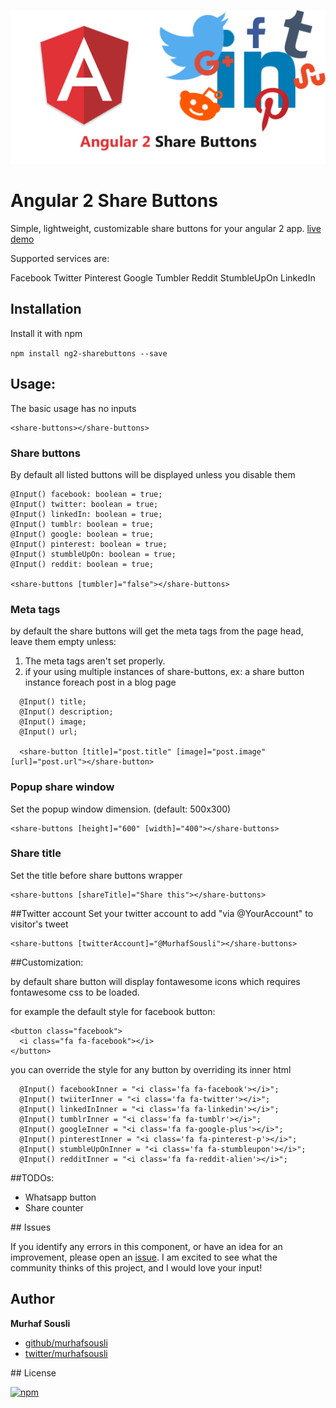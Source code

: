 ![Alt text](/assets/cover.png?raw=true "Optional Title")
# Angular 2 Share Buttons

Simple, lightweight, customizable share buttons for your angular 2 app. [live demo]()

Supported services are:

Facebook
Twitter
Pinterest
Google
Tumbler
Reddit
StumbleUpOn
LinkedIn

## Installation

Install it with npm

`npm install ng2-sharebuttons --save`

## Usage:

The basic usage has no inputs
```
<share-buttons></share-buttons>
```
### Share buttons
By default all listed buttons will be displayed unless you disable them
```
@Input() facebook: boolean = true;
@Input() twitter: boolean = true;
@Input() linkedIn: boolean = true;
@Input() tumblr: boolean = true;
@Input() google: boolean = true;
@Input() pinterest: boolean = true;
@Input() stumbleUpOn: boolean = true;
@Input() reddit: boolean = true;

<share-buttons [tumbler]="false"></share-buttons>
```
### Meta tags

by default the share buttons will get the meta tags from the page head, leave them empty unless:

  1. The meta tags aren't set properly.
  2. if your using multiple instances of share-buttons, ex: a share button instance foreach post in a blog page

```
  @Input() title;
  @Input() description;
  @Input() image;
  @Input() url;

  <share-button [title]="post.title" [image]="post.image" [url]="post.url"></share-button>
```

### Popup share window
Set the popup window dimension. (default: 500x300)
```
<share-buttons [height]="600" [width]="400"></share-buttons>
```
### Share title
Set the title before share buttons wrapper
```
<share-buttons [shareTitle]="Share this"></share-buttons>
```
##Twitter account
Set your twitter account to add "via @YourAccount" to visitor's tweet
```
<share-buttons [twitterAccount]="@MurhafSousli"></share-buttons>
```

##Customization:

by default share button will display fontawesome icons which requires fontawesome css to be loaded.

for example the default style for facebook button:

```
<button class="facebook">
  <i class="fa fa-facebook"></i>
</button>
```

you can override the style for any button by overriding its inner html

```
  @Input() facebookInner = "<i class='fa fa-facebook'></i>";
  @Input() twiiterInner = "<i class='fa fa-twitter'></i>";
  @Input() linkedInInner = "<i class='fa fa-linkedin'></i>";
  @Input() tumblrInner = "<i class='fa fa-tumblr'></i>";
  @Input() googleInner = "<i class='fa fa-google-plus'></i>";
  @Input() pinterestInner = "<i class='fa fa-pinterest-p'></i>";
  @Input() stumbleUpOnInner = "<i class='fa fa-stumbleupon'></i>";
  @Input() redditInner = "<i class='fa fa-reddit-alien'></i>";
```

##TODOs:

- Whatsapp button
- Share counter

<a name="issues"/>
## Issues


If you identify any errors in this component, or have an idea for an improvement, please open an [issue](https://github.com/MurhafSousli/ng2-wp-api/issues). I am excited to see what the community thinks of this project, and I would love your input!

## Author

 **Murhaf Sousli**

 - [github/murhafsousli](https://github.com/MurhafSousli)
 - [twitter/murhafsousli](https://twitter.com/MurhafSousli)

<a name="license"/>
## License

[![npm](https://img.shields.io/npm/l/express.svg?maxAge=2592000)](/LICENSE)
